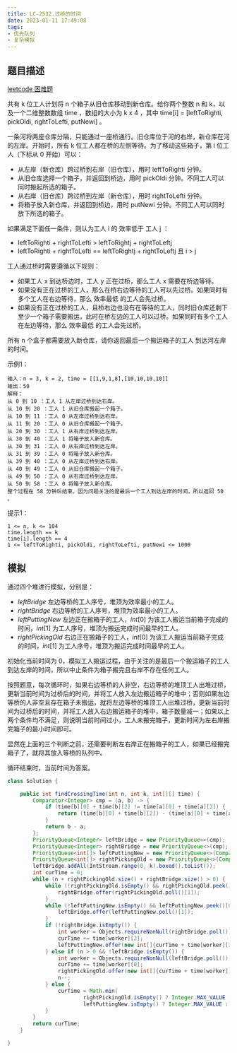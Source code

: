 ```yaml
---
title: LC-2532.过桥的时间
date: 2023-01-11 17:49:08
tags:
- 优先队列
- 复杂模拟
---
```


## 题目描述
[leetcode 困难题](https://leetcode.cn/problems/time-to-cross-a-bridge/)

共有 k 位工人计划将 n 个箱子从旧仓库移动到新仓库。给你两个整数 n 和 k，以及一个二维整数数组 time ，数组的大小为 k x 4 ，其中 time[i] = [leftToRighti, pickOldi, rightToLefti, putNewi] 。

一条河将两座仓库分隔，只能通过一座桥通行。旧仓库位于河的右岸，新仓库在河的左岸。开始时，所有 k 位工人都在桥的左侧等待。为了移动这些箱子，第 i 位工人（下标从 0 开始）可以：

- 从左岸（新仓库）跨过桥到右岸（旧仓库），用时 leftToRighti 分钟。
- 从旧仓库选择一个箱子，并返回到桥边，用时 pickOldi 分钟。不同工人可以同时搬起所选的箱子。
- 从右岸（旧仓库）跨过桥到左岸（新仓库），用时 rightToLefti 分钟。
- 将箱子放入新仓库，并返回到桥边，用时 putNewi 分钟。不同工人可以同时放下所选的箱子。

如果满足下面任一条件，则认为工人 i 的 效率低于 工人 j ：

- leftToRighti + rightToLefti > leftToRightj + rightToLeftj
- leftToRighti + rightToLefti == leftToRightj + rightToLeftj 且 i > j

工人通过桥时需要遵循以下规则：

- 如果工人 x 到达桥边时，工人 y 正在过桥，那么工人 x 需要在桥边等待。
- 如果没有正在过桥的工人，那么在桥右边等待的工人可以先过桥。如果同时有多个工人在右边等待，那么 效率最低 的工人会先过桥。
- 如果没有正在过桥的工人，且桥右边也没有在等待的工人，同时旧仓库还剩下至少一个箱子需要搬运，此时在桥左边的工人可以过桥。如果同时有多个工人在左边等待，那么 效率最低 的工人会先过桥。

所有 n 个盒子都需要放入新仓库，请你返回最后一个搬运箱子的工人 到达河左岸 的时间。


示例1：
```
输入：n = 3, k = 2, time = [[1,9,1,8],[10,10,10,10]]
输出：50
解释：
从 0 到 10 ：工人 1 从左岸过桥到达右岸。
从 10 到 20 ：工人 1 从旧仓库搬起一个箱子。
从 10 到 11 ：工人 0 从左岸过桥到达右岸。
从 11 到 20 ：工人 0 从旧仓库搬起一个箱子。
从 20 到 30 ：工人 1 从右岸过桥到达左岸。
从 30 到 40 ：工人 1 将箱子放入新仓库。
从 30 到 31 ：工人 0 从右岸过桥到达左岸。
从 31 到 39 ：工人 0 将箱子放入新仓库。
从 39 到 40 ：工人 0 从左岸过桥到达右岸。
从 40 到 49 ：工人 0 从旧仓库搬起一个箱子。
从 49 到 50 ：工人 0 从右岸过桥到达左岸。
从 50 到 58 ：工人 0 将箱子放入新仓库。
整个过程在 58 分钟后结束。因为问题关注的是最后一个工人到达左岸的时间，所以返回 50 。
```

提示1：
```
1 <= n, k <= 104
time.length == k
time[i].length == 4
1 <= leftToRighti, pickOldi, rightToLefti, putNewi <= 1000
```

## 模拟
通过四个堆进行模拟，分别是：
- $leftBridge$ 左边等桥的工人序号，堆顶为效率最小的工人。
- $rightBridge$ 右边等桥的工人序号，堆顶为效率最小的工人。
- $leftPuttingNew$ 左边正在搬箱子的工人，$int[0]$ 为该工人搬运当前箱子完成的时间，$int[1]$ 为工人序号，堆顶为搬运完成时间最早的工人。
- $rightPickingOld$ 右边正在搬箱子的工人，$int[0]$ 为该工人搬运当前箱子完成的时间，$int[1]$ 为工人序号，堆顶为搬运完成时间最早的工人。

初始化当前时间为 $0$，模拟工人搬运过程，由于关注的是最后一个搬运箱子的工人到达左岸的时间，所以中止条件为箱子搬完且右岸不存在任何工人。

按照题意，每次循环时，如果右边等桥的人非空，右边等桥的堆顶工人出堆过桥，更新当前时间为过桥后的时间，并将工人放入左边搬运箱子的堆中；否则如果左边等桥的人非空且存在箱子未搬运，就将左边等桥的堆顶工人出堆过桥，更新当前时间为过桥后的时间，并将工人放入右边搬运箱子的堆中，箱子数量减一；如果以上两个条件均不满足，则说明当前时间过小，工人未搬完箱子，更新时间为左右岸搬完箱子的最小时间即可。

显然在上面的三个判断之前，还需要判断左右岸正在搬箱子的工人，如果已经搬完箱子了，就将其放入等桥的队列中。

循环结束时，当前时间为答案。
```Java
class Solution {

    public int findCrossingTime(int n, int k, int[][] time) {
        Comparator<Integer> cmp = (a, b) -> {
            if (time[b][0] + time[b][2] != time[a][0] + time[a][2]) {
                return (time[b][0] + time[b][2]) - (time[a][0] + time[a][2]);
            }
            return b - a;
        };
        PriorityQueue<Integer> leftBridge = new PriorityQueue<>(cmp);
        PriorityQueue<Integer> rightBridge = new PriorityQueue<>(cmp);
        PriorityQueue<int[]> leftPuttingNew = new PriorityQueue<>(Comparator.comparingInt(a -> a[0]));
        PriorityQueue<int[]> rightPickingOld = new PriorityQueue<>(Comparator.comparingInt(a -> a[0]));
        leftBridge.addAll(IntStream.range(0, k).boxed().toList());
        int curTime = 0;
        while (n + rightPickingOld.size() + rightBridge.size() > 0) {
            while (!rightPickingOld.isEmpty() && rightPickingOld.peek()[0] <= curTime) {
                rightBridge.offer(rightPickingOld.poll()[1]);
            }
            while (!leftPuttingNew.isEmpty() && leftPuttingNew.peek()[0] <= curTime) {
                leftBridge.offer(leftPuttingNew.poll()[1]);
            }
            if (!rightBridge.isEmpty()) {
                int worker = Objects.requireNonNull(rightBridge.poll());
                curTime += time[worker][2];
                leftPuttingNew.offer(new int[]{curTime + time[worker][3], worker});
            } else if (n > 0 && !leftBridge.isEmpty()) {
                int worker = Objects.requireNonNull(leftBridge.poll());
                curTime += time[worker][0];
                rightPickingOld.offer(new int[]{curTime + time[worker][1], worker});
                n--;
            } else {
                curTime = Math.min(
                        rightPickingOld.isEmpty() ? Integer.MAX_VALUE : rightPickingOld.peek()[0], 
                        leftPuttingNew.isEmpty() ? Integer.MAX_VALUE : leftPuttingNew.peek()[0]);
            }
        }
        return curTime;
    }

}
```
